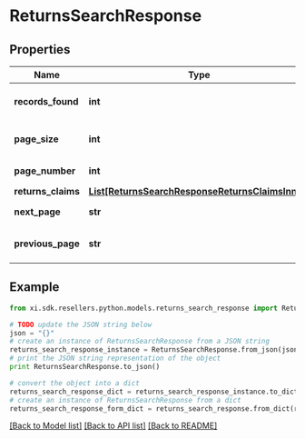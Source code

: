 # ReturnsSearchResponse


## Properties

Name | Type | Description | Notes
------------ | ------------- | ------------- | -------------
**records_found** | **int** | Number of records found. | [optional] 
**page_size** | **int** | Number of records in a page. | [optional] 
**page_number** | **int** | Number of page. | [optional] 
**returns_claims** | [**List[ReturnsSearchResponseReturnsClaimsInner]**](ReturnsSearchResponseReturnsClaimsInner.md) |  | [optional] 
**next_page** | **str** | URL for the next page. | [optional] 
**previous_page** | **str** | URL for the previous page. | [optional] 

## Example

```python
from xi.sdk.resellers.python.models.returns_search_response import ReturnsSearchResponse

# TODO update the JSON string below
json = "{}"
# create an instance of ReturnsSearchResponse from a JSON string
returns_search_response_instance = ReturnsSearchResponse.from_json(json)
# print the JSON string representation of the object
print ReturnsSearchResponse.to_json()

# convert the object into a dict
returns_search_response_dict = returns_search_response_instance.to_dict()
# create an instance of ReturnsSearchResponse from a dict
returns_search_response_form_dict = returns_search_response.from_dict(returns_search_response_dict)
```
[[Back to Model list]](../README.md#documentation-for-models) [[Back to API list]](../README.md#documentation-for-api-endpoints) [[Back to README]](../README.md)


